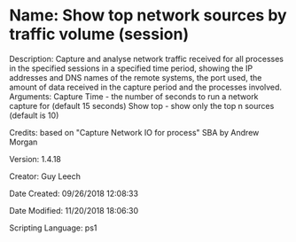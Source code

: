 ﻿# Name: Show top network sources by traffic volume (session)

Description: Capture and analyse network traffic received for all processes in the specified sessions in a specified time period, showing the IP addresses and DNS names of the remote systems, the port used, the amount of data received in the capture period and the processes involved.
Arguments:
  Capture Time - the number of seconds to run a network capture for (default 15 seconds)
  Show top - show only the top n sources (default is 10)

Credits: based on "Capture Network IO for process" SBA by Andrew Morgan

Version: 1.4.18

Creator: Guy Leech

Date Created: 09/26/2018 12:08:33

Date Modified: 11/20/2018 18:06:30

Scripting Language: ps1

